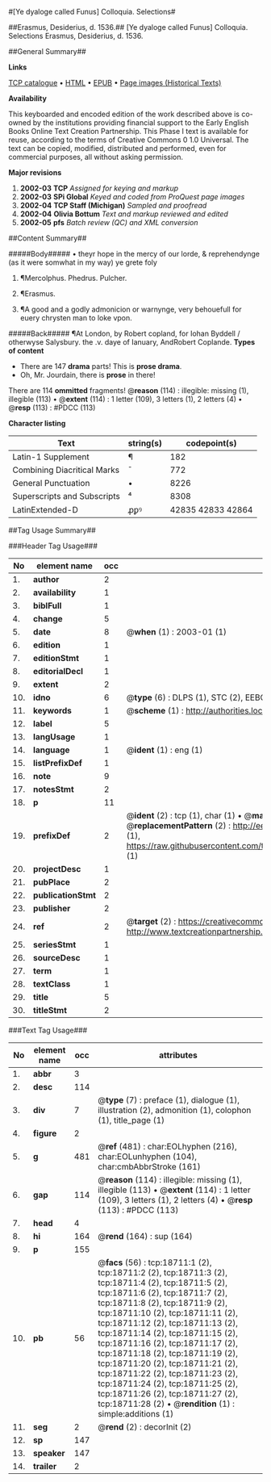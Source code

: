 #[Ye dyaloge called Funus] Colloquia. Selections#

##Erasmus, Desiderius, d. 1536.##
[Ye dyaloge called Funus]
Colloquia. Selections
Erasmus, Desiderius, d. 1536.

##General Summary##

**Links**

[TCP catalogue](http://www.ota.ox.ac.uk/tcp/)  • 
[HTML](http://tei.it.ox.ac.uk/tcp/Texts-HTML/free/A00/A00329.html)  • 
[EPUB](http://tei.it.ox.ac.uk/tcp/Texts-EPUB/free/A00/A00329.epub) • 
[Page images (Historical Texts)](https://data.historicaltexts.jisc.ac.uk/view?pubId=eebo-99853331e&pageId=eebo-99853331e-18711-1)

**Availability**

This keyboarded and encoded edition of the
	       work described above is co-owned by the institutions
	       providing financial support to the Early English Books
	       Online Text Creation Partnership. This Phase I text is
	       available for reuse, according to the terms of Creative
	       Commons 0 1.0 Universal. The text can be copied,
	       modified, distributed and performed, even for
	       commercial purposes, all without asking permission.

**Major revisions**

1. __2002-03__ __TCP__ *Assigned for keying and markup*
1. __2002-03__ __SPi Global__ *Keyed and coded from ProQuest page images*
1. __2002-04__ __TCP Staff (Michigan)__ *Sampled and proofread*
1. __2002-04__ __Olivia Bottum__ *Text and markup reviewed and edited*
1. __2002-05__ __pfs__ *Batch review (QC) and XML conversion*

##Content Summary##

#####Body#####
•
theyr hope in the mercy of our lorde, & reprehendynge (as it were somwhat in my way) ye grete foly
1. ¶Mercolphus. Phedrus. Pulcher.

1. ¶Erasmus.

1. ¶A good and a godly admonicion or warnynge, very behouefull for euery chrysten man to loke vpon.

#####Back#####
¶At London, by Robert copland, for Iohan Byddell / otherwyse Salysbury. the .v. daye of Ianuary, AndRobert Coplande.
**Types of content**

  * There are 147 **drama** parts! This is **prose drama**.
  * Oh, Mr. Jourdain, there is **prose** in there!

There are 114 **ommitted** fragments! 
 @__reason__ (114) : illegible: missing (1), illegible (113)  •  @__extent__ (114) : 1 letter (109), 3 letters (1), 2 letters (4)  •  @__resp__ (113) : #PDCC (113)

**Character listing**


|Text|string(s)|codepoint(s)|
|---|---|---|
|Latin-1 Supplement|¶|182|
|Combining             Diacritical Marks|̄|772|
|General Punctuation|•|8226|
|Superscripts             and Subscripts|⁴|8308|
|LatinExtended-D|ꝓꝑꝰ|42835 42833 42864|

##Tag Usage Summary##

###Header Tag Usage###

|No|element name|occ|attributes|
|---|---|---|---|
|1.|__author__|2||
|2.|__availability__|1||
|3.|__biblFull__|1||
|4.|__change__|5||
|5.|__date__|8| @__when__ (1) : 2003-01 (1)|
|6.|__edition__|1||
|7.|__editionStmt__|1||
|8.|__editorialDecl__|1||
|9.|__extent__|2||
|10.|__idno__|6| @__type__ (6) : DLPS (1), STC (2), EEBO-CITATION (1), PROQUEST (1), VID (1)|
|11.|__keywords__|1| @__scheme__ (1) : http://authorities.loc.gov/ (1)|
|12.|__label__|5||
|13.|__langUsage__|1||
|14.|__language__|1| @__ident__ (1) : eng (1)|
|15.|__listPrefixDef__|1||
|16.|__note__|9||
|17.|__notesStmt__|2||
|18.|__p__|11||
|19.|__prefixDef__|2| @__ident__ (2) : tcp (1), char (1)  •  @__matchPattern__ (2) : ([0-9\-]+):([0-9IVX]+) (1), (.+) (1)  •  @__replacementPattern__ (2) : http://eebo.chadwyck.com/downloadtiff?vid=$1&page=$2 (1), https://raw.githubusercontent.com/textcreationpartnership/Texts/master/tcpchars.xml#$1 (1)|
|20.|__projectDesc__|1||
|21.|__pubPlace__|2||
|22.|__publicationStmt__|2||
|23.|__publisher__|2||
|24.|__ref__|2| @__target__ (2) : https://creativecommons.org/publicdomain/zero/1.0/ (1), http://www.textcreationpartnership.org/docs/. (1)|
|25.|__seriesStmt__|1||
|26.|__sourceDesc__|1||
|27.|__term__|1||
|28.|__textClass__|1||
|29.|__title__|5||
|30.|__titleStmt__|2||


###Text Tag Usage###

|No|element name|occ|attributes|
|---|---|---|---|
|1.|__abbr__|3||
|2.|__desc__|114||
|3.|__div__|7| @__type__ (7) : preface (1), dialogue (1), illustration (2), admonition (1), colophon (1), title_page (1)|
|4.|__figure__|2||
|5.|__g__|481| @__ref__ (481) : char:EOLhyphen (216), char:EOLunhyphen (104), char:cmbAbbrStroke (161)|
|6.|__gap__|114| @__reason__ (114) : illegible: missing (1), illegible (113)  •  @__extent__ (114) : 1 letter (109), 3 letters (1), 2 letters (4)  •  @__resp__ (113) : #PDCC (113)|
|7.|__head__|4||
|8.|__hi__|164| @__rend__ (164) : sup (164)|
|9.|__p__|155||
|10.|__pb__|56| @__facs__ (56) : tcp:18711:1 (2), tcp:18711:2 (2), tcp:18711:3 (2), tcp:18711:4 (2), tcp:18711:5 (2), tcp:18711:6 (2), tcp:18711:7 (2), tcp:18711:8 (2), tcp:18711:9 (2), tcp:18711:10 (2), tcp:18711:11 (2), tcp:18711:12 (2), tcp:18711:13 (2), tcp:18711:14 (2), tcp:18711:15 (2), tcp:18711:16 (2), tcp:18711:17 (2), tcp:18711:18 (2), tcp:18711:19 (2), tcp:18711:20 (2), tcp:18711:21 (2), tcp:18711:22 (2), tcp:18711:23 (2), tcp:18711:24 (2), tcp:18711:25 (2), tcp:18711:26 (2), tcp:18711:27 (2), tcp:18711:28 (2)  •  @__rendition__ (1) : simple:additions (1)|
|11.|__seg__|2| @__rend__ (2) : decorInit (2)|
|12.|__sp__|147||
|13.|__speaker__|147||
|14.|__trailer__|2||
